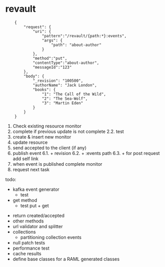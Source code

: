 # revault

```
    {
        "request": {
            "uri": {
                "pattern":"/revault/{path:*}:events",
                "args": {
                    "path": "about-author"
                }
            },
            "method":"put",
            "contentType":"about-author",
            "messageId":"123"
        },
        "body": {
            "_revision": "100500",
            "authorName": "Jack London",
            "books": {
                "1": "The Call of the Wild",
                "2": "The Sea-Wolf",
                "3": "Martin Eden"
            }
        }
    }
```


1. Check existing resource monitor
2. complete if previous update is not complete
  2.2. test
3. create & insert new monitor
4. update resource
5. send accepted to the client (if any)
6. publish event
  6.1. + revision
  6.2. + :events path
  6.3. + for post request add self link
7. when event is published complete monitor
8. request next task


todo:
  + kafka event generator
    + test
  + get method
    + test put + get
  * return created/accepted
  * other methods
  * url validator and splitter
  * collections
    + partitioning collection events
  * null patch tests
  * performance test
  * cache results
  * define base classes for a RAML generated classes

